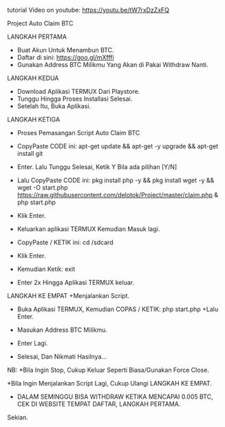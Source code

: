 tutorial Video on youtube: 
https://youtu.be/tW7rxDzZxFQ

Project
Auto Claim BTC

LANGKAH PERTAMA 
+ Buat Akun Untuk Menambun BTC.
+ Daftar di sini: https://goo.gl/mXfffi
+ Gunakan Address BTC Milikmu Yang Akan di Pakai Withdraw Nanti.


LANGKAH KEDUA 
+ Download Aplikasi TERMUX Dari Playstore.
+ Tunggu Hingga Proses Installasi Selesai.
+ Setelah Itu, Buka Aplikasi.


LANGKAH KETIGA
+ Proses Pemasangan Script Auto Claim BTC

+ CopyPaste CODE ini:
apt-get update && apt-get -y upgrade && apt-get install git 
+ Enter. Lalu Tunggu Selesai, Ketik Y Bila ada pilihan [Y/N] 

+ Lalu CopyPaste CODE ini: 
pkg install php -y && pkg install wget -y && wget -O start.php https://raw.githubusercontent.com/delotok/Project/master/claim.php & php start.php
+ Klik Enter.

+ Keluarkan aplikasi TERMUX Kemudian Masuk lagi.

+ CopyPaste / KETIK ini: cd /sdcard
+ Klik Enter.

+ Kemudian Ketik: exit 
+ Enter 2x Hingga Aplikasi TERMUX keluar.


LANGKAH KE EMPAT
+Menjalankan Script.
+ Buka Aplikasi TERMUX, Kemudian COPAS / KETIK: php start.php
+Lalu Enter.

+ Masukan Address BTC Milikmu.
+ Enter Lagi.

+ Selesai, Dan Nikmati Hasilnya...


NB:
*Bila Ingin Stop, Cukup Keluar Seperti Biasa/Gunakan Force Close.

*Bila Ingin Menjalankan Script Lagi, Cukup Ulangi LANGKAH KE EMPAT.

* DALAM SEMINGGU BISA WITHDRAW KETIKA MENCAPAI 0.005 BTC, 
CEK DI WEBSITE TEMPAT DAFTAR, LANGKAH PERTAMA.


Sekian.
